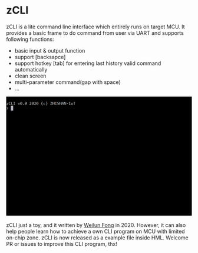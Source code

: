zCLI
====
zCLI is a lite command line interface which entirely runs on target MCU. It provides a basic frame to do command from user via 
UART and supports following functions:
+ basic input & output function
+ support \[backsapce\]
+ support hotkey \[tab\] for entering last history valid command automatically
+ clean screen
+ multi-parameter command(gap with space)
+ ...

![](./zcli-usage-demo.gif)

zCLI just a toy, and it written by [Weilun Fong](mailto:wlf@zhishan-iot.tk) in 2020. However, it can also help people learn how 
to achieve a own CLI program on MCU with limited on-chip zone. zCLI is now released as a example file inside HML. Welcome PR or
issues to improve this CLI program, thx!